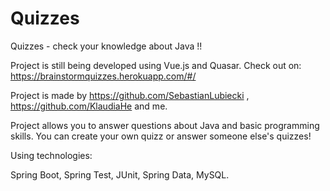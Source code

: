 # Quizzes
Quizzes - check your knowledge about Java !!

Project is still being developed using Vue.js and Quasar. Check out on: https://brainstormquizzes.herokuapp.com/#/

Project is made by https://github.com/SebastianLubiecki , https://github.com/KlaudiaHe and me.

Project allows you to answer questions about Java and basic programming skills.
You can create your own quizz or answer someone else's quizzes!

Using technologies:

Spring Boot, Spring Test, JUnit, Spring Data, MySQL. 

